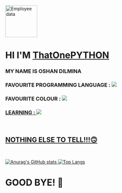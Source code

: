 
<img src="https://cdn.discordapp.com/attachments/1009444131145256970/1046759699854397490/status.png" alt="Employee data" width="100" height="100" >
<H1>HI I'M <a href="https://github.com/PYTHON-PLAYER279">ThatOnePYTHON<a></H1>

  <H3  > MY NAME IS OSHAN DILMINA</H3>
  <H3  > FAVOURITE PROGRAMMING LANGUAGE : <a href="https://python.org"><img src="https://img.shields.io/badge/🐍-Python-brightgreen"/></a></H3>
  <H3  > FAVOURITE COLOUR : <a href="https://en.wikipedia.org/wiki/Blue"><img src="https://img.shields.io/badge/🔵-BLUE-blue"/></H3>
  <H3  > LEARNING : <img src="https://img.shields.io/badge/🌐-WebDevelopment-yellowgreen"/></H3>

  <br>
  
  <H2  > NOTHING ELSE TO TELL!!!🙃</H2>
  
  <br>
  
  ![Anurag's GitHub stats](https://github-readme-stats.vercel.app/api?username=ThatOnePYTHON&show_icons=true&theme=transparent)
  [![Top Langs](https://github-readme-stats.vercel.app/api/top-langs/?username=ThatOnePYTHON&layout=compact)](https://github.com/anuraghazra/github-readme-stats)
  
  
  
  <H1>GOOD BYE! 👋</H1>
